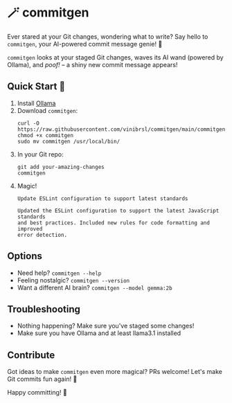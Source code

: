 # 🪄 commitgen

Ever stared at your Git changes, wondering what to write? Say hello to
`commitgen`, your AI-powered commit message genie! 🧞

`commitgen` looks at your staged Git changes, waves its AI wand (powered by
Ollama), and *poof!* – a shiny new commit message appears!

## Quick Start 🚀

1. Install [Ollama](https://ollama.ai/)
2. Download `commitgen`:
   ```
   curl -O https://raw.githubusercontent.com/vinibrsl/commitgen/main/commitgen
   chmod +x commitgen
   sudo mv commitgen /usr/local/bin/
   ```
3. In your Git repo:
   ```
   git add your-amazing-changes
   commitgen
   ```
4. Magic!
   ```
   Update ESLint configuration to support latest standards

   Updated the ESLint configuration to support the latest JavaScript standards
   and best practices. Included new rules for code formatting and improved
   error detection.
   ```

## Options

- Need help? `commitgen --help`
- Feeling nostalgic? `commitgen --version`
- Want a different AI brain? `commitgen --model gemma:2b`

## Troubleshooting

- Nothing happening? Make sure you've staged some changes!
- Make sure you have Ollama and at least llama3.1 installed

## Contribute

Got ideas to make `commitgen` even more magical? PRs welcome! Let's make Git
commits fun again! 🎉

Happy committing! 🎈
